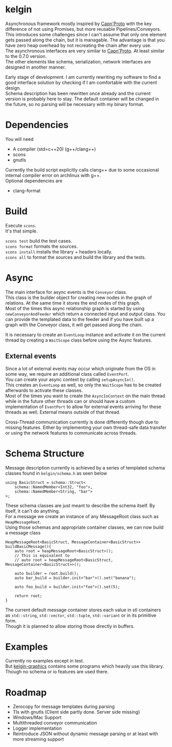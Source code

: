 # kelgin

Asynchronous framework mostly inspired by [Capn'Proto](https://github.com/capnproto/capnproto) with the key difference of not
using Promises, but more reusable Pipelines/Conveyors. This introduces some challenges since I can't assume that only one
element gets passed along the chain, but it is managable. The advantage is that you have zero heap overhead by not recreating the chain after every use.  
The asynchronous interfaces are very similar to [Capn'Proto](https://github.com/capnproto/capnproto). At least similar to the 0.7.0 version.  
The other elements like schema, serialization, network interfaces are designed in another manner.  

Early stage of development. I am currently rewriting my software to find a good interface solution by checking if I am comfortable with the current design.  
Schema description has been rewritten once already and the current version is probably here to stay. The default container will be changed in the future, so
no parsing will be necessary with my binary format.  

# Dependencies  

You will need  

* A compiler (std=c++20) (g++/clang++)  
* scons  
* gnutls  

Currently the build script explicitly calls clang++ due to some occasional internal compiler error on archlinux with g++.  
Optional dependencies are  

* clang-format  

# Build  

Execute `scons`.  
It's that simple.  

`scons test` build the test cases.  
`scons format` formats the sources.  
`scons install` installs the library + headers locally.  
`scons all` to format the sources and build the library and the tests.  

# Async  

The main interface for async events is the ```Conveyor``` class.  
This class is the builder object for creating new nodes in the graph of relations. At the same time it stores the end nodes of this graph.  
Most of the times this async relationship graph is started by using ```newConveyorAndFeeder``` which return a connected input and output
class. You can provide the templated data to the feeder and if you have built up a graph with the Conveyor class, it will get passed along the
chain.  

It is necessary to create an ```EventLoop``` instance and activate it on the current thread by creating a ```WaitScope``` class before using the
Async features.  

## External events  

Since a lot of external events may occur which originate from the OS in some way, we require an additional class called ```EventPort```.  
You can create your async context by calling ```setupAsyncIo()```.  
This creates an ```EventLoop``` as well, so only the ```WaitScope``` has to be created afterwards to activate these classes.  
Most of the times you want to create the ```AsyncIoContext``` on the main thread while in the future other threads can or should have a custom implementation
of ```EventPort``` to allow for external events arriving for these threads as well. External means outside of that thread.  

Cross-Thread communication currently is done differently though due to missing features. Either by implementing your own thread-safe data transfer or using
the network features to communicate across threads.  

# Schema Structure  

Message description currently is achieved by a series of templated schema classes found in ```kelgin/schema.h``` as seen below

```
using BasicStruct = schema::Struct<
	schema::NamedMember<Int32, "foo">,
	schema::NamedMember<String, "bar">	
>;
```  
These schema classes are just meant to describe the schema itself. By itself, it can't do anything.  
For a message we create an instance of any MessageRoot class such as `HeapMessageRoot`.  
Using those schemas and appropriate container classes, we can now build a message class

```
HeapMessageRoot<BasicStruct, MessageContainer<BasicStruct>> buildBasicMessage(){
	auto root = heapMessageRoot<BasicStruct>();
	// This is equivalent to
	// auto root = heapMessageRoot<BasicStruct, MessageContainer<BasicStruct>>();

	auto builder = root.build();
	auto bar_build = builder.init<"bar">().set("banana");
	
	auto foo_build = builder.init<"foo">().set(5);

	return root;
}
```

The current default message container stores each value in stl containers as `std::string`, `std::vector`, `std::tuple`, `std::variant`
or in its primitive form.  
Though it is planned to allow storing those directly in buffers.  

# Examples  

Currently no examples except in test.  
But [kelgin-graphics](https://github.com/keldu/kelgin-graphics) contains some programs which heavily use
this library. Though no schema or io features are used there.  

# Roadmap  

* Zerocopy for message templates during parsing  
* Tls with gnutls (Client side partly done. Server side missing)  
* Windows/Mac Support  
* Multithreaded conveyor communication  
* Logger implementation  
* Reintroduce JSON without dynamic message parsing or at least with more streaming support  
